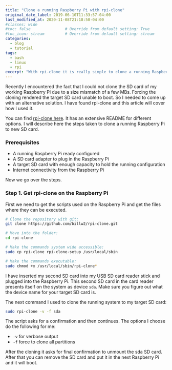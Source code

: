 ```yaml
---
title: "Clone a running Raspberry Pi with rpi-clone"
original_date_label: 2019-06-10T11:33:57-04:00
last_modified_at: 2020-11-08T21:18:50-04:00
#classes: wide
#toc: false               # Override from default setting: True
#toc_icon: stream         # Override from default setting: stream
categories:
  - blog
  - tutorial
tags:
  - bash
  - linux
  - rpi
excerpt: "With rpi-clone it is really simple to clone a running Raspberry Pi onto a second SD Card."
---
```


Recently I encountered the fact that I could not clone the SD card of my working Raspberry Pi due to a size mismatch of a few MBs. Forcing the cloning rendered the target SD card unable to boot. So I needed to come up with an alternative solution. I have found rpi-clone and this article will cover how I used it.

You can find [rpi-clone here]. It has an extensive README for different options. I will describe here the steps taken to clone a running Raspberry Pi to new SD card.

### Prerequisites

* A running Raspberry Pi ready configured
* A SD card adapter to plug in the Raspberry Pi
* A target SD card with enough capacity to hold the running configuration
* Internet connectivity from the Raspberry Pi

Now we go over the steps.

### Step 1. Get rpi-clone on the Raspberry Pi

First we need to get the scripts used on the Raspberry Pi and get the files where they can be executed.

```bash
# Clone the repository with git:
git clone https://github.com/billw2/rpi-clone.git

# Move into the folder:
cd rpi-clone

# Make the commands system wide accessible:
sudo cp rpi-clone rpi-clone-setup /usr/local/sbin

# Make the commands executable:
sudo chmod +x /usr/local/sbin/rpi-clone*
```

I have inserted my second SD card into my USB SD card reader stick and plugged into the Raspberry Pi.
This second SD card in the card reader presents itself on the system as device `sda`. Make sure you figure out what the device name for your target SD card is. 

The next command I used to clone the running system to my target SD card:

```bash
sudo rpi-clone -v -f sda
```

The script asks for a confirmation and then continues. The options I choose do the following for me:

* `-v` for verbose output
* `-f` force to clone all partitions

After the cloning it asks for final confirmation to unmount the sda SD card. After that you can remove the SD card and put it in the next Raspberry Pi and it will boot.


[rpi-clone here]: https://github.com/billw2/rpi-clone
